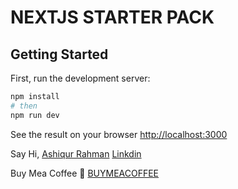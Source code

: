 # NEXTJS STARTER PACK

## Getting Started

First, run the development server:

```bash
npm install
# then
npm run dev
```

See the result on your browser [http://localhost:3000](http://localhost:3000)

Say Hi,
[Ashiqur Rahman](https://iamashiqur.vercel.app/)
[Linkdin](https://www.linkedin.com/in/iamashiqur/)

Buy Mea Coffee 🤩
[BUYMEACOFFEE](https://buymeacoffee.com/iamashiqur)
